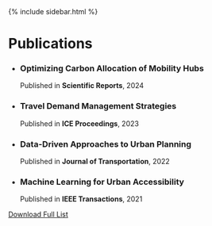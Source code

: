 <!DOCTYPE html>
<html lang="en">
<head>
  <meta charset="UTF-8">
  <meta name="viewport" content="width=device-width, initial-scale=1.0">
  <meta name="description" content="Explore key publications by Madiha Bencekri, focusing on mobility hubs, travel demand management, and urban accessibility.">
  <title>Publications - Madiha Bencekri</title>
  <link rel="stylesheet" href="assets/css/styles.css">
  <script src="https://kit.fontawesome.com/a076d05399.js" crossorigin="anonymous"></script> <!-- Font Awesome for icons -->
</head>
<body>
  {% include sidebar.html %}

  <!-- Main Content -->
  <div class="main-content">
    <h1>Publications</h1>
    <ul class="publications-list">
      <li>
        <h3><i class="fas fa-book-open"></i> Optimizing Carbon Allocation of Mobility Hubs</h3>
        <p>Published in <b>Scientific Reports</b>, 2024</p>
      </li>
      <li>
        <h3><i class="fas fa-chart-line"></i> Travel Demand Management Strategies</h3>
        <p>Published in <b>ICE Proceedings</b>, 2023</p>
      </li>
      <li>
        <h3><i class="fas fa-database"></i> Data-Driven Approaches to Urban Planning</h3>
        <p>Published in <b>Journal of Transportation</b>, 2022</p>
      </li>
      <li>
        <h3><i class="fas fa-robot"></i> Machine Learning for Urban Accessibility</h3>
        <p>Published in <b>IEEE Transactions</b>, 2021</p>
      </li>
    </ul>
    <p>
      <a href="assets/docs/Full_Publication_List.pdf" class="btn" target="_blank">Download Full List</a>
    </p>
  </div>

  <!-- JavaScript for Sidebar Toggle -->
  <script>
    const sidebarToggle = document.querySelector('.sidebar-toggle');
    const sidebar = document.querySelector('.sidebar');
    sidebarToggle.addEventListener('click', () => {
      sidebar.classList.toggle('active');
    });
  </script>
</body>
</html>
